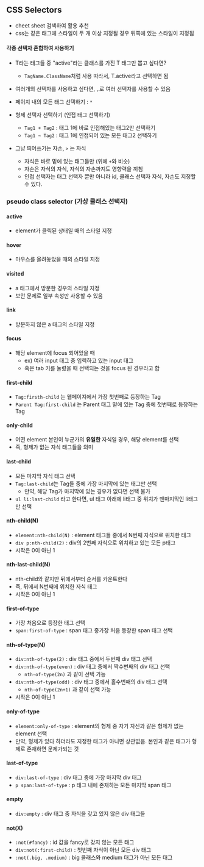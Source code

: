 ## CSS Selectors

- cheet sheet 검색하여 활용 추천
- css는 같은 태그에 스타일이 두 개 이상 지정될 경우 뒤쪽에 있는 스타일이 지정됨

#### 각종 선택자 혼합하여 사용하기

- T라는 태그들 중 "active"라는 클래스를 가진 T 태그만 뽑고 싶다면?

  - `TagName.ClassName`처럼 사용 따라서, T.active라고 선택하면 됨

- 여러개의 선택자를 사용하고 싶다면, `,`로 여러 선택자를 사용할 수 있음

- 페이지 내의 모든 태그 선택하기 : `*`

- 형제 선택자 선택하기 (인접 태그 선택하기)

  - `Tag1 + Tag2` : 태그 1에 바로 인접해있는 태그2만 선택하기
  - `Tag1 ~ Tag2` : 태그 1에 인접되어 있는 모든 태그2 선택하기

- 그냥 띄어쓰기는 자손, `>` 는 자식

  - 자식은 바로 밑에 있는 태그들만 (위에 `+`와 비슷)
  - 자손은 자식의 자식, 자식의 자손까지도 영향력을 끼침
  - 인접 선택자는 태그 선택자 뿐만 아니라 id, 클래스 선택자 자식, 자손도 지정할 수 있다.

  

### pseudo class selector (가상 클래스 선택자)

#### active

- element가 클릭된 상태일 때의 스타일 지정

#### hover

- 마우스를 올려놓았을 때의 스타일 지정

#### visited 

- a 태그에서 방문한 경우의 스타일 지정
- 보안 문제로 일부 속성만 사용할 수 있음

#### link

- 방문하지 않은 a 태그의 스타일 지정

#### focus

- 해당 element에 focus 되어있을 때
  - ex) 여러 input 태그 중 입력하고 있는 input 태그
  - 혹은 tab 키를 눌렀을 때 선택되는 것을 focus 된 경우라고 함

#### first-child

- `Tag:firsth-child` 는 웹페이지에서 가장 첫번째로 등장하는 Tag
- `Parent Tag:first-child` 는 Parent 태그 밑에 있는 Tag 중에 첫번째로 등장하는 Tag

#### only-child

- 어떤 element 본인이 누군가의 **유일한** 자식일 경우, 해당 element를 선택
-  즉, 형제가 없는 자식 태그들을 의미

#### last-child

- 모든 마지막 자식 태그 선택
- `Tag:last-child`는 Tag들 중에 가장 마지막에 있는 태그만 선택
  - 만약, 해당 Tag가 마지막에 있는 경우가 없다면 선택 불가
- `ul li:last-child` 라고 한다면, ul 태그 아래에 li태그 중 위치가 맨마지막인 li태그만 선택

#### nth-child(N)

- `element:nth-child(N)` : element 태그들 중에서 N번째 자식으로 위치한 태그
- `div p:nth-child(2)` : div의 2번째 자식으로 위치하고 있는 모든 p태그
- 시작은 0이 아닌 1

#### nth-last-child(N)

- nth-child와 같지만 뒤에서부터 순서를 카운트한다
- 즉, 뒤에서 N번째에 위치한 자식 태그
- 시작은 0이 아닌 1

#### first-of-type

- 가장 처음으로 등장한 태그 선택
- `span:first-of-type` : span 태그 중가장 처음 등장한 span 태그 선택

#### nth-of-type(N)

- `div:nth-of-type(2)` : div 태그 중에서 두번째 div 태그 선택
- `div:nth-of-type(even)` : div 태그 중에서 짝수번째의 div 태그 선택
  - `nth-of-type(2n)` 과 같이 선택 가능
- `div:nth-of-type(odd)` : div 태그 중에서 홀수번째의 div 태그 선택
  - `nth-of-type(2n+1)` 과 같이 선택 가능
- 시작은 0이 아닌 1

#### only-of-type

- `element:only-of-type` : element의 형제 중 자기 자신과 같은 형제가 없는 element 선택
- 만약, 형제가 있다 하더라도 지정한 태그가 아니면 상관없음. 본인과 같은 태그가 형제로 존재하면 문제가되는 것

#### last-of-type

- `div:last-of-type` : div 태그 중에 가장 마지막 div 태그
- `p span:last-of-type` : p 태그 내에 존재하는 모든 마지막 span 태그

#### empty

- `div:empty` : div 태그 중 자식을 갖고 있지 않은 div 태그들

#### not(X)

- `:not(#fancy)` : id 값을 fancy로 갖지 않는 모든 태그
- `div:not(:first-child)` : 첫번째 자식이 아닌 모든 div 태그
- `:not(.big, .medium)` : big 클래스와 medium 태그가 아닌 모든 태그
